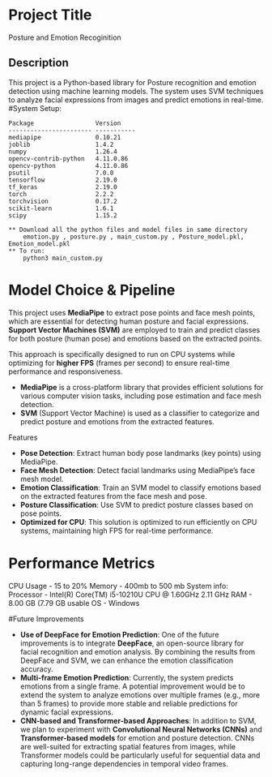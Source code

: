 # Project Title
Posture and Emotion Recoginition 
## Description
This project is a Python-based library for Posture recognition and emotion detection using machine learning models. 
The system uses SVM techniques to analyze facial expressions from images and predict emotions in real-time.
#System Setup:

	Package                 Version
	----------------------- -----------
	mediapipe               0.10.21
	joblib                  1.4.2
	numpy                   1.26.4
	opencv-contrib-python   4.11.0.86
	opencv-python           4.11.0.86
	psutil                  7.0.0
	tensorflow              2.19.0
	tf_keras                2.19.0
	torch                   2.2.2
	torchvision             0.17.2
	scikit-learn            1.6.1
	scipy                   1.15.2

	** Download all the python files and model files in same directory
		emotion.py , posture.py , main_custom.py , Posture_model.pkl, Emotion_model.pkl
	** To run:
		python3 main_custom.py

# Model Choice & Pipeline
This project uses **MediaPipe** to extract pose points and face mesh points, which are essential for detecting human posture and facial expressions. **Support Vector Machines (SVM)** are employed to train and predict classes for both posture (human pose) and emotions based on the extracted points. 

This approach is specifically designed to run on CPU systems while optimizing for **higher FPS** (frames per second) to ensure real-time performance and responsiveness.

- **MediaPipe** is a cross-platform library that provides efficient solutions for various computer vision tasks, including pose estimation and face mesh detection.
- **SVM** (Support Vector Machine) is used as a classifier to categorize and predict posture and emotions from the extracted features.

Features
- **Pose Detection**: Extract human body pose landmarks (key points) using MediaPipe.
- **Face Mesh Detection**: Detect facial landmarks using MediaPipe’s face mesh model.
- **Emotion Classification**: Train an SVM model to classify emotions based on the extracted features from the face mesh and pose.
- **Posture Classification**: Use SVM to predict posture classes based on pose points.
- **Optimized for CPU**: This solution is optimized to run efficiently on CPU systems, maintaining high FPS for real-time performance.

# Performance Metrics
CPU Usage - 15 to 20%
Memory - 400mb to 500 mb
System info:
	Processor - Intel(R) Core(TM) i5-10210U CPU @ 1.60GHz   2.11 GHz
	RAM - 8.00 GB (7.79 GB usable
	OS - Windows 
	
#Future Improvements
- **Use of DeepFace for Emotion Prediction**: One of the future improvements is to integrate **DeepFace**, an open-source library for facial recognition and emotion analysis. By combining the results from DeepFace and SVM, we can enhance the emotion classification accuracy.
- **Multi-frame Emotion Prediction**: Currently, the system predicts emotions from a single frame. A potential improvement would be to extend the system to analyze emotions over multiple frames (e.g., more than 5 frames) to provide more stable and reliable predictions for dynamic facial expressions.
- **CNN-based and Transformer-based Approaches**: In addition to SVM, we plan to experiment with **Convolutional Neural Networks (CNNs)** and **Transformer-based models** for emotion and posture detection. CNNs are well-suited for extracting spatial features from images, while Transformer models could be particularly useful for sequential data and capturing long-range dependencies in temporal video frames.

